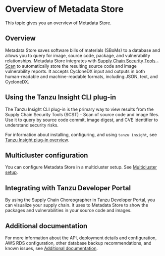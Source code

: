 # Overview of Metadata Store

This topic gives you an overview of Metadata Store.

## <a id='overview'></a> Overview

Metadata Store saves software bills of materials (SBoMs) to a database and
allows you to query for image, source code, package, and vulnerability
relationships. Metadata Store integrates with
[Supply Chain Security Tools - Scan](../scst-scan/overview.md) to automatically
store the resulting source code and image vulnerability reports. It accepts
CycloneDX input and outputs in both human-readable and machine-readable formats,
including JSON, text, and CycloneDX.

## <a id='using-insight'></a> Using the Tanzu Insight CLI plug-in

The Tanzu Insight CLI plug-in is the primary way to view results from the Supply Chain Security Tools (SCST) - Scan of source code and image files. Use it to query by source code commit, image digest, and CVE identifier to understand security risks.

For information about installing, configuring, and using `tanzu insight`, see [Tanzu Insight plug-in overview](../cli-plugins/insight/cli-overview.md).

## <a id='multicluster-config'></a> Multicluster configuration

You can configure Metadata Store in a multicluster setup.
See [Multicluster setup](multicluster-setup.hbs.md).

## <a id='integrate'></a> Integrating with Tanzu Developer Portal

By using the Supply Chain Choreographer in Tanzu Developer Portal, you can
visualize your supply chain. It uses to Metadata Store to show the packages and
vulnerabilities in your source code and images.

## <a id='additional-info'></a>Additional documentation

For more information about the API, deployment details and configuration, AWS RDS configuration, other database backup recommendations, and known issues, see [Additional documentation](additional.md).
